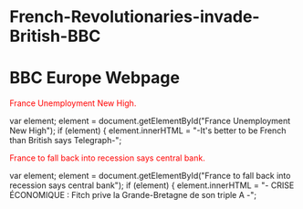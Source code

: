 French-Revolutionaries-invade-British-BBC
=========================================

<!DOCTYPE html>
<html>
<behead>
<style type="text/css">
body {background-color:scarlet}
p {color:red}
</Style> <!--With a Guillotine-->
</behead>
<body>
<h1>BBC Europe Webpage </h1>
<p id="demo"> France Unemployment New High.</p>
var element;
element = document.getElementById("France Unemployment New High");
if (element) {
    element.innerHTML = "-It's better to be French than British says Telegraph-";

<p id="demo"> France to fall back into recession says central bank.</p>
var element;
element = document.getElementById("France to fall back into recession says central bank");
if (element) {
    element.innerHTML = "- CRISE ÉCONOMIQUE : Fitch prive la Grande-Bretagne de son triple A -";

<script>

document.getElementById("demo").innerHTML=" 7 ways Paris out-techs other cities -CNN ";
</script>
</body>
</html> 

